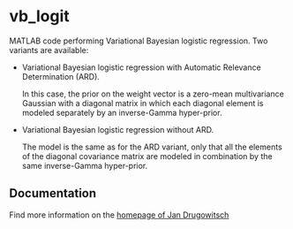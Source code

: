 vb_logit
========

MATLAB code performing Variational Bayesian logistic regression. Two variants are available:

*   Variational Bayesian logistic regression with Automatic Relevance Determination (ARD).

    In this case, the prior on the weight vector is a zero-mean multivariance Gaussian with a diagonal matrix in which each diagonal element is modeled separately by an inverse-Gamma hyper-prior.

*   Variational Bayesian logistic regression without ARD.
   
    The model is the same as for the ARD variant, only that all the elements of the diagonal covariance matrix are modeled in combination by the same inverse-Gamma hyper-prior.

Documentation
-------------

Find more information on the [homepage of Jan Drugowitsch](http://www.lnc.ens.fr/~jdrugowi/code_vb.html)

